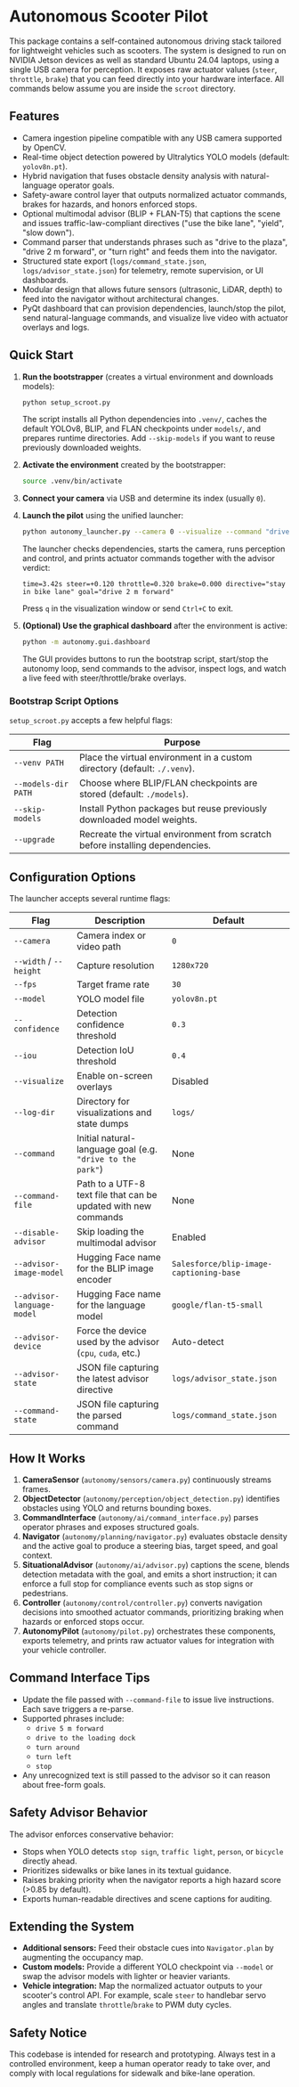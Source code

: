 # Autonomous Scooter Pilot

This package contains a self-contained autonomous driving stack tailored for lightweight vehicles such as scooters. The system is designed to run on NVIDIA Jetson devices as well as standard Ubuntu 24.04 laptops, using a single USB camera for perception. It exposes raw actuator values (`steer`, `throttle`, `brake`) that you can feed directly into your hardware interface. All commands below assume you are inside the `scroot` directory.

## Features

- Camera ingestion pipeline compatible with any USB camera supported by OpenCV.
- Real-time object detection powered by Ultralytics YOLO models (default: `yolov8n.pt`).
- Hybrid navigation that fuses obstacle density analysis with natural-language operator goals.
- Safety-aware control layer that outputs normalized actuator commands, brakes for hazards, and honors enforced stops.
- Optional multimodal advisor (BLIP + FLAN-T5) that captions the scene and issues traffic-law-compliant directives ("use the bike lane", "yield", "slow down").
- Command parser that understands phrases such as "drive to the plaza", "drive 2 m forward", or "turn right" and feeds them into the navigator.
- Structured state export (`logs/command_state.json`, `logs/advisor_state.json`) for telemetry, remote supervision, or UI dashboards.
- Modular design that allows future sensors (ultrasonic, LiDAR, depth) to feed into the navigator without architectural changes.
- PyQt dashboard that can provision dependencies, launch/stop the pilot, send natural-language commands, and visualize live video with actuator overlays and logs.

## Quick Start

1. **Run the bootstrapper** (creates a virtual environment and downloads models):

   ```bash
   python setup_scroot.py
   ```

   The script installs all Python dependencies into `.venv/`, caches the default YOLOv8, BLIP, and FLAN checkpoints under `models/`, and prepares runtime directories. Add `--skip-models` if you want to reuse previously downloaded weights.

2. **Activate the environment** created by the bootstrapper:

   ```bash
   source .venv/bin/activate
   ```

3. **Connect your camera** via USB and determine its index (usually `0`).

4. **Launch the pilot** using the unified launcher:

   ```bash
   python autonomy_launcher.py --camera 0 --visualize --command "drive 2 m forward"
   ```

   The launcher checks dependencies, starts the camera, runs perception and control, and prints actuator commands together with the advisor verdict:

   ```text
   time=3.42s steer=+0.120 throttle=0.320 brake=0.000 directive="stay in bike lane" goal="drive 2 m forward"
   ```

   Press `q` in the visualization window or send `Ctrl+C` to exit.

5. **(Optional) Use the graphical dashboard** after the environment is active:

   ```bash
   python -m autonomy.gui.dashboard
   ```

   The GUI provides buttons to run the bootstrap script, start/stop the autonomy loop, send commands to the advisor, inspect logs, and watch a live feed with steer/throttle/brake overlays.

### Bootstrap Script Options

`setup_scroot.py` accepts a few helpful flags:

| Flag | Purpose |
| --- | --- |
| `--venv PATH` | Place the virtual environment in a custom directory (default: `./.venv`). |
| `--models-dir PATH` | Choose where BLIP/FLAN checkpoints are stored (default: `./models`). |
| `--skip-models` | Install Python packages but reuse previously downloaded model weights. |
| `--upgrade` | Recreate the virtual environment from scratch before installing dependencies. |

## Configuration Options

The launcher accepts several runtime flags:

| Flag | Description | Default |
| --- | --- | --- |
| `--camera` | Camera index or video path | `0` |
| `--width` / `--height` | Capture resolution | `1280x720` |
| `--fps` | Target frame rate | `30` |
| `--model` | YOLO model file | `yolov8n.pt` |
| `--confidence` | Detection confidence threshold | `0.3` |
| `--iou` | Detection IoU threshold | `0.4` |
| `--visualize` | Enable on-screen overlays | Disabled |
| `--log-dir` | Directory for visualizations and state dumps | `logs/` |
| `--command` | Initial natural-language goal (e.g. `"drive to the park"`) | None |
| `--command-file` | Path to a UTF-8 text file that can be updated with new commands | None |
| `--disable-advisor` | Skip loading the multimodal advisor | Enabled |
| `--advisor-image-model` | Hugging Face name for the BLIP image encoder | `Salesforce/blip-image-captioning-base` |
| `--advisor-language-model` | Hugging Face name for the language model | `google/flan-t5-small` |
| `--advisor-device` | Force the device used by the advisor (`cpu`, `cuda`, etc.) | Auto-detect |
| `--advisor-state` | JSON file capturing the latest advisor directive | `logs/advisor_state.json` |
| `--command-state` | JSON file capturing the parsed command | `logs/command_state.json` |

## How It Works

1. **CameraSensor** (`autonomy/sensors/camera.py`) continuously streams frames.
2. **ObjectDetector** (`autonomy/perception/object_detection.py`) identifies obstacles using YOLO and returns bounding boxes.
3. **CommandInterface** (`autonomy/ai/command_interface.py`) parses operator phrases and exposes structured goals.
4. **Navigator** (`autonomy/planning/navigator.py`) evaluates obstacle density and the active goal to produce a steering bias, target speed, and goal context.
5. **SituationalAdvisor** (`autonomy/ai/advisor.py`) captions the scene, blends detection metadata with the goal, and emits a short instruction; it can enforce a full stop for compliance events such as stop signs or pedestrians.
6. **Controller** (`autonomy/control/controller.py`) converts navigation decisions into smoothed actuator commands, prioritizing braking when hazards or enforced stops occur.
7. **AutonomyPilot** (`autonomy/pilot.py`) orchestrates these components, exports telemetry, and prints raw actuator values for integration with your vehicle controller.

## Command Interface Tips

- Update the file passed with `--command-file` to issue live instructions. Each save triggers a re-parse.
- Supported phrases include:
  - `drive 5 m forward`
  - `drive to the loading dock`
  - `turn around`
  - `turn left`
  - `stop`
- Any unrecognized text is still passed to the advisor so it can reason about free-form goals.

## Safety Advisor Behavior

The advisor enforces conservative behavior:

- Stops when YOLO detects `stop sign`, `traffic light`, `person`, or `bicycle` directly ahead.
- Prioritizes sidewalks or bike lanes in its textual guidance.
- Raises braking priority when the navigator reports a high hazard score (>0.85 by default).
- Exports human-readable directives and scene captions for auditing.

## Extending the System

- **Additional sensors:** Feed their obstacle cues into `Navigator.plan` by augmenting the occupancy map.
- **Custom models:** Provide a different YOLO checkpoint via `--model` or swap the advisor models with lighter or heavier variants.
- **Vehicle integration:** Map the normalized actuator outputs to your scooter's control API. For example, scale `steer` to handlebar servo angles and translate `throttle`/`brake` to PWM duty cycles.

## Safety Notice

This codebase is intended for research and prototyping. Always test in a controlled environment, keep a human operator ready to take over, and comply with local regulations for sidewalk and bike-lane operation.
